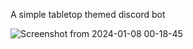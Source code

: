 A simple tabletop themed discord bot

![Screenshot from 2024-01-08 00-18-45](https://github.com/ArturTomasiak/TTrpg-discord-bot/assets/155815681/98ce94f0-37fb-40ef-85b5-01d4aa13d563)
